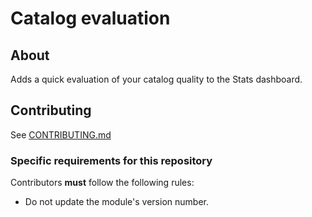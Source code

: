 # Catalog evaluation

## About

Adds a quick evaluation of your catalog quality to the Stats dashboard.

## Contributing

See [CONTRIBUTING.md](CONTRIBUTING.md)

### Specific requirements for this repository

Contributors **must** follow the following rules:

* Do not update the module's version number.
